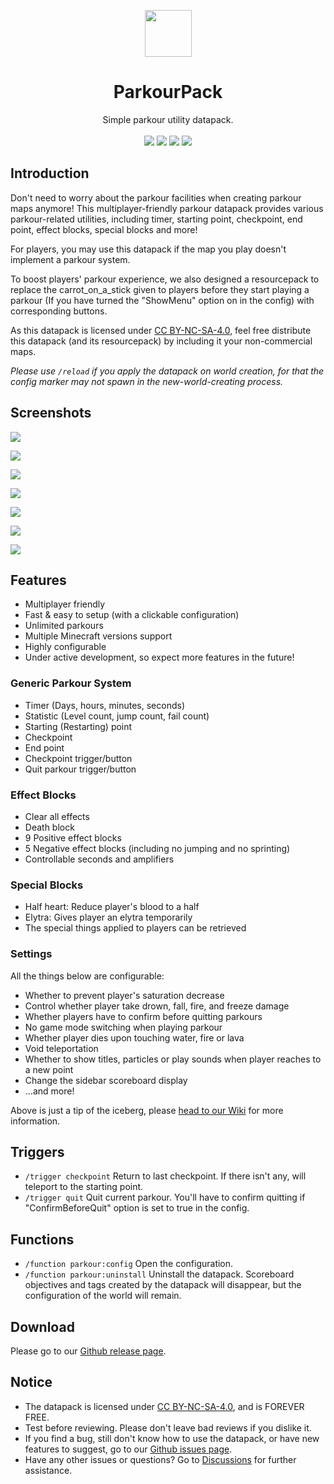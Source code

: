 <p align="center"><a href="https://github.com/katorlys/ParkourPack/issues"><img src="https://cdn.jsdelivr.net/gh/katorlys/ParkourPack/img/icon.png" height="75"></a></p>
<h1 align="center">ParkourPack</h1>
<p align="center">Simple parkour utility datapack.<br><br>
<a href="https://creativecommons.org/licenses/by-nc-sa/4.0"><img src="https://img.shields.io/badge/license-CC%20BY--NC--SA--4.0-green?style=flat-square"></a> <a href="https://github.com/katorlys/ParkourPack/releases/latest"><img src="https://img.shields.io/github/v/release/katorlys/ParkourPack?include_prereleases&style=flat-square"></a> <a href="https://github.com/katorlys/ParkourPack/pulls"><img src="https://img.shields.io/github/issues-pr-closed/katorlys/ParkourPack?style=flat-square"></a> <a href="https://github.com/katorlys/ParkourPack/issues"><img src="https://img.shields.io/github/issues-closed/katorlys/ParkourPack?style=flat-square"></a>

## Introduction
Don't need to worry about the parkour facilities when creating parkour maps anymore! This multiplayer-friendly parkour datapack provides various parkour-related utilities, including timer, starting point, checkpoint, end point, effect blocks, special blocks and more!  

For players, you may use this datapack if the map you play doesn't implement a parkour system.  

To boost players' parkour experience, we also designed a resourcepack to replace the carrot_on_a_stick 
given to players before they start playing a parkour (If you have turned the "ShowMenu" option on in the config) with corresponding buttons.  

As this datapack is licensed under [CC BY-NC-SA-4.0](https://creativecommons.org/licenses/by-nc-sa/4.0), feel free distribute this datapack (and its resourcepack) by including it your non-commercial maps.  

*Please use `/reload` if you apply the datapack on world creation, for that the config marker may not spawn in the new-world-creating process.*

## Screenshots
![](https://cdn.jsdelivr.net/gh/katorlys/ParkourPack/img/img1.png)  

![](https://cdn.jsdelivr.net/gh/katorlys/ParkourPack/img/img2.png)  

![](https://cdn.jsdelivr.net/gh/katorlys/ParkourPack/img/img3.png)  

![](https://cdn.jsdelivr.net/gh/katorlys/ParkourPack/img/img4.png)  

![](https://cdn.jsdelivr.net/gh/katorlys/ParkourPack/img/img5.png)  

![](https://cdn.jsdelivr.net/gh/katorlys/ParkourPack/img/img6.png)  

![](https://cdn.jsdelivr.net/gh/katorlys/ParkourPack/img/img7.png)  

## Features
- Multiplayer friendly
- Fast & easy to setup (with a clickable configuration)
- Unlimited parkours
- Multiple Minecraft versions support
- Highly configurable
- Under active development, so expect more features in the future!
### Generic Parkour System
- Timer (Days, hours, minutes, seconds)
- Statistic (Level count, jump count, fail count)
- Starting (Restarting) point
- Checkpoint
- End point
- Checkpoint trigger/button
- Quit parkour trigger/button
### Effect Blocks
- Clear all effects
- Death block
- 9 Positive effect blocks
- 5 Negative effect blocks (including no jumping and no sprinting)
- Controllable seconds and amplifiers
### Special Blocks
- Half heart: Reduce player's blood to a half
- Elytra: Gives player an elytra temporarily
- The special things applied to players can be retrieved
### Settings
All the things below are configurable:
- Whether to prevent player's saturation decrease
- Control whether player take drown, fall, fire, and freeze damage
- Whether players have to confirm before quitting parkours
- No game mode switching when playing parkour
- Whether player dies upon touching water, fire or lava
- Void teleportation
- Whether to show titles, particles or play sounds when player reaches to a new point
- Change the sidebar scoreboard display
- ...and more!

Above is just a tip of the iceberg, please [head to our Wiki](https://github.com/katorlys/ParkourPack/wiki) for more information.

## Triggers
- `/trigger checkpoint` Return to last checkpoint. If there isn't any, will teleport to the starting point.
- `/trigger quit` Quit current parkour. You'll have to confirm quitting if "ConfirmBeforeQuit" option is set to true in the config.

## Functions
- `/function parkour:config` Open the configuration.
- `/function parkour:uninstall` Uninstall the datapack. Scoreboard objectives and tags created by the datapack will disappear, but the configuration of the world will remain.

## Download
Please go to our [Github release page](https://github.com/katorlys/ParkourPack/releases).  

## Notice
- The datapack is licensed under [CC BY-NC-SA-4.0](https://creativecommons.org/licenses/by-nc-sa/4.0), and is FOREVER FREE.
- Test before reviewing. Please don't leave bad reviews if you dislike it.
- If you find a bug, still don't know how to use the datapack, or have new features to suggest, go to our [Github issues page](https://github.com/katorlys/ParkourPack/issues).
- Have any other issues or questions? Go to [Discussions](https://github.com/orgs/katorlys/discussions) for further assistance.